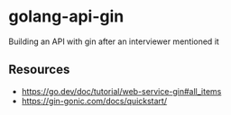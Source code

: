 # golang-api-gin

Building an API with gin after an interviewer mentioned it

## Resources
- https://go.dev/doc/tutorial/web-service-gin#all_items
- https://gin-gonic.com/docs/quickstart/